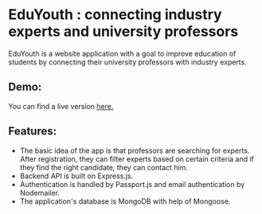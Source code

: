 # EduYouth : connecting industry experts and university professors

EduYouth is a website application with a goal to improve education of students by connecting their university professors with industry experts.

## Demo:
You can find a live version [here.](https://eduyouth.online)  

## Features:
* The basic idea of the app is that professors are searching for experts. After registration, they can filter experts based on certain criteria and if they find the right candidate, they can contact him. 
* Backend API is built on Express.js.
* Authentication is handled by Passport.js and email authentication by Nodemailer. 
* The application's database is MongoDB with help of Mongoose. 


